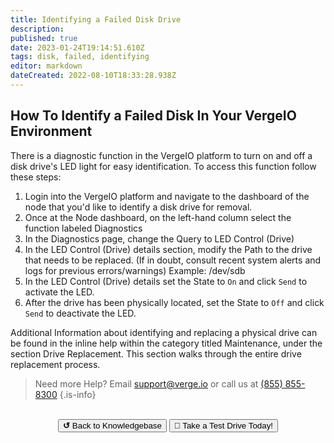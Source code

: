 ```yaml
---
title: Identifying a Failed Disk Drive
description: 
published: true
date: 2023-01-24T19:14:51.610Z
tags: disk, failed, identifying
editor: markdown
dateCreated: 2022-08-10T18:33:28.938Z
---
```


## How To Identify a Failed Disk In Your VergeIO Environment

There is a diagnostic function in the VergeIO platform to turn on and off a disk drive's LED light for easy identification.
To access this function follow these steps:
1. Login into the VergeIO platform and navigate to the dashboard of the node that you'd like to identify a disk drive for removal.
1. Once at the Node dashboard, on the left-hand column select the function labeled Diagnostics
1. In the Diagnostics page, change the Query to LED Control (Drive)
1. In the LED Control (Drive) details section, modify the Path to the drive that needs to be replaced.  (If in doubt, consult recent system alerts and logs for previous errors/warnings) Example: /dev/sdb
1. In the LED Control (Drive) details set the State to `On` and click `Send` to activate the LED.
1. After the drive has been physically located, set the State to `Off` and click `Send` to deactivate the LED.

Additional Information about identifying and replacing a physical drive can be found in the inline help within the category titled Maintenance, under the section Drive Replacement.  This section walks through the entire drive replacement process.
<br>

> Need more Help? Email <a href="mailto:support@verge.io?subject=Support Inquiry" target="_blank" rel="noopener noreferrer">support@verge.io</a> or call us at <a href="tel:+855-855-8300">(855) 855-8300</a>
{.is-info}

<br>
<div style="text-align: center">
  <a href="https://wiki.verge.io/en/public/kb"><button class="button-grey"> <b>↺</b> Back to Knowledgebase</button></a>
<a href="https://www.verge.io/test-drive"><button class="button-orange">🚗 Take a Test Drive Today!</button></a>
</div>